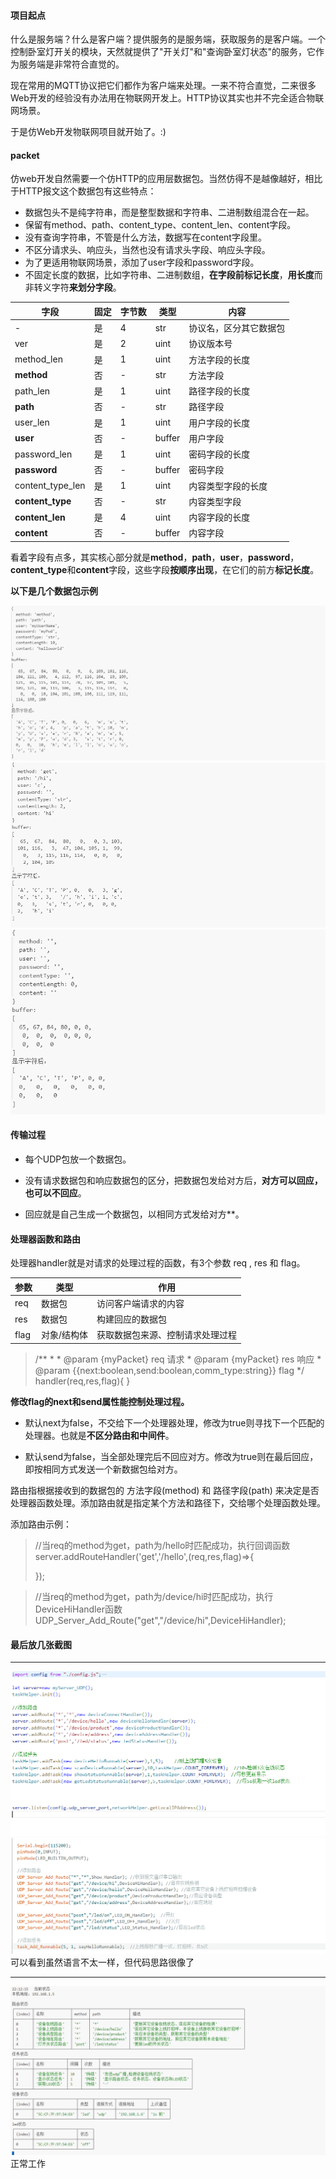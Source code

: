 #### 项目起点

什么是服务端？什么是客户端？提供服务的是服务端，获取服务的是客户端。一个控制卧室灯开关的模块，天然就提供了"开关灯"和"查询卧室灯状态"的服务，它作为服务端是非常符合直觉的。

现在常用的MQTT协议把它们都作为客户端来处理。一来不符合直觉，二来很多Web开发的经验没有办法用在物联网开发上。HTTP协议其实也并不完全适合物联网场景。

于是仿Web开发物联网项目就开始了。:)


#### packet

仿web开发自然需要一个仿HTTP的应用层数据包。当然仿得不是越像越好，相比于HTTP报文这个数据包有这些特点：

* 数据包头不是纯字符串，而是整型数据和字符串、二进制数组混合在一起。
* 保留有method、path、content_type、content_len、content字段。
* 没有查询字符串，不管是什么方法，数据写在content字段里。
* 不区分请求头、响应头，当然也没有请求头字段、响应头字段。
* 为了更适用物联网场景，添加了user字段和password字段。
* 不固定长度的数据，比如字符串、二进制数组，**在字段前标记长度**，**用长度**而非转义字符**来划分字段**。


| 字段 | 固定 | 字节数 | 类型 | 内容 |
| ----| ---- | ---- | ---- | ----|
| - | 是 | 4 | str | 协议名，区分其它数据包 |
| ver | 是 | 2 | uint |  协议版本号 |
| method_len | 是 | 1| uint | 方法字段的长度|
| **method**     | 否 | -| str | 方法字段|
| path_len | 是 | 1| uint | 路径字段的长度|
| **path** | 否 | -| str | 路径字段|
| user_len | 是 | 1| uint | 用户字段的长度|
| **user**     | 否 | -| buffer | 用户字段|
| password_len | 是 | 1| uint | 密码字段的长度|
| **password** | 否 | -| buffer | 密码字段|
| content_type_len | 是 | 1| uint | 内容类型字段的长度|
| **content_type**     | 否 | -| str | 内容类型字段|
| **content_len** | 是 |4| uint | 内容字段的长度|
| **content** | 否 | -| buffer | 内容字段|

看着字段有点多，其实核心部分就是**method**，**path**，**user**，**password**，**content_type**和**content**字段，这些字段**按顺序出现**，在它们的前方**标记长度**。

**以下是几个数据包示例**

<img src="../assents/packet_example_1.png" />

<img src="../assents/packet_example_2.png" />

<img src="../assents/packet_example_3.png" />

#### 传输过程

* 每个UDP包放一个数据包。

* 没有请求数据包和响应数据包的区分，把数据包发给对方后，**对方可以回应，也可以不回应**。

* 回应就是自己生成一个数据包，以相同方式发给对方**。


#### 处理器函数和路由

处理器handler就是对请求的处理过程的函数，有3个参数 req , res 和 flag。

| 参数 | 类型 | 作用 | 
| ----| ---- | ---- | 
| req  | 数据包 | 访问客户端请求的内容 | 
| res | 数据包 | 构建回应的数据包 | 
| flag | 对象/结构体 | 获取数据包来源、控制请求处理过程 |

>   /**
     * 
     * @param {myPacket} req 请求
     * @param {myPacket} res 响应
     * @param {{next:boolean,send:boolean,comm_type:string}} flag 
     */
    handler(req,res,flag){
    }

**修改flag的next和send属性能控制处理过程。**

* 默认next为false，不交给下一个处理器处理，修改为true则寻找下一个匹配的处理器。也就是**不区分路由和中间件**。

* 默认send为false，当全部处理完后不回应对方。修改为true则在最后回应，即按相同方式发送一个新数据包给对方。

路由指根据接收到的数据包的 方法字段(method) 和 路径字段(path) 来决定是否处理器函数处理。添加路由就是指定某个方法和路径下，交给哪个处理函数处理。

添加路由示例：

> //当req的method为get，path为/hello时匹配成功，执行回调函数
> server.addRouteHandler('get','/hello',(req,res,flag)=>{
>
> });

> //当req的method为get，path为/device/hi时匹配成功，执行DeviceHiHandler函数
> UDP_Server_Add_Route("get","/device/hi",DeviceHiHandler);



#### 最后放几张截图
****
<img src="../assents/nodejs_code.png" />
<img src="../assents/Arduino_code.png" />
可以看到虽然语言不太一样，但代码思路很像了

****

<img src="../assents/nodejs_show.png" />
正常工作
